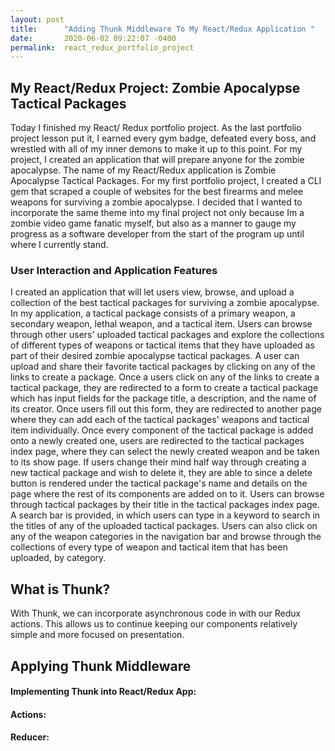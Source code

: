 ```yaml
---
layout: post
title:      "Adding Thunk Middleware To My React/Redux Application "
date:       2020-06-02 09:22:07 -0400
permalink:  react_redux_portfolio_project
---
```


## My React/Redux Project: Zombie Apocalypse Tactical Packages 
Today I finished my React/ Redux portfolio project. As the last portfolio project lesson put it, I earned every gym badge, defeated every boss, and wrestled with all of my inner demons to make it up to this point. For my project, I created an application that will prepare anyone for the zombie apocalypse. The name of my React/Redux application is Zombie Apocalypse Tactical Packages. For my first portfolio project, I created a CLI gem that scraped a couple of websites for the best firearms and melee weapons for surviving a zombie apocalypse. I decided that I wanted to incorporate the same theme into my final project not only because Im a zombie video game fanatic myself, but also as a manner to gauge my progress as a software developer from the start of the program up until where I currently stand.

### User Interaction and Application Features 

I created an application that will let users view, browse, and upload a collection of the best tactical packages for surviving a zombie apocalypse. In my application, a tactical package consists of a primary weapon, a secondary weapon, lethal weapon, and a tactical item. Users can browse through other users' uploaded tactical packages and explore the collections of different types of weapons or tactical items that they have uploaded as part of their desired zombie apocalypse tactical packages. A user can upload and share their favorite tactical packages by clicking on any of the links to create a package. Once a users click on any of the links to create a tactical package, they are redirected to a form to create a tactical package which has input fields for the package title, a description, and the name of its creator. Once users fill out this form, they are redirected to another page where they can add each of the tactical packages' weapons and tactical item individually. Once every component of the tactical package is added onto a newly created one, users are redirected to the tactical packages index page, where they can select the newly created weapon and be taken to its show page. If users change their mind half way through creating a new tactical package and wish to delete it, they are able to since a delete button is rendered under the tactical package's name and details on the page where the rest of its components are added on to it. Users can browse through tactical packages by their title in the tactical packages index page. A search bar is provided, in which users can type in a keyword to search in the titles of any of the uploaded tactical packages. Users can also click on any of the weapon categories in the navigation bar and browse through the collections of every type of weapon and tactical item that has been uploaded, by category.  
  
## What is Thunk? 
With Thunk, we can incorporate asynchronous code in with our Redux actions. This allows us to continue keeping our components relatively simple and more focused on presentation.
## Applying Thunk Middleware 
#### Implementing Thunk into React/Redux App:
<script src="https://gist.github.com/chrisbaptiste83/da820a92e2fee0169c5dde8e6aaeac32.js"></script> 

#### Actions: 
<script src="https://gist.github.com/chrisbaptiste83/30e93a3c5d65e0af01eebb9553b2722a.js"></script> 

#### Reducer: 
<script src="https://gist.github.com/chrisbaptiste83/699e1dfa4f9d8b0b93d9648c1db9c7f5.js"></script>


